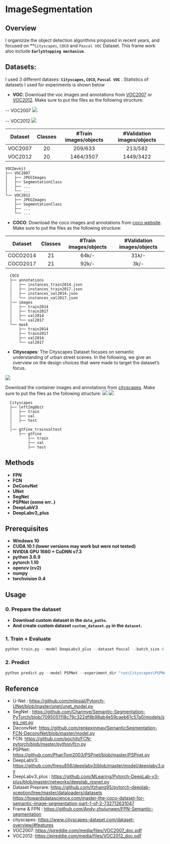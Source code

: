 # ImageSegmentation
## Overview
I organizize the object detection algorithms proposed in recent years, and focused on **`Cityscapes`, `COCO` and `Pascal VOC` Dataset.
This frame work also include **`EarlyStopping mechanism`**.


## Datasets:

I used 3 different datases: **`Cityscapes`, `COCO`, `Pascal VOC`** . Statistics of datasets I used for experiments is shown below

- **VOC**:
  Download the voc images and annotations from [VOC2007](http://host.robots.ox.ac.uk/pascal/VOC/voc2007) or [VOC2012](http://host.robots.ox.ac.uk/pascal/VOC/voc2012). Make sure to put the files as the following structure:

-- VOC2007
![](https://i.imgur.com/wncA2wC.png)

-- VOC2012
![](https://i.imgur.com/v3AQelB.png)

  
  
| Dataset                | Classes | #Train images/objects | #Validation images/objects |
|------------------------|:---------:|:-----------------------:|:----------------------------:|
| VOC2007                |    20   |      209/633       |          213/582        |
| VOC2012                |    20   |      1464/3507     |         1449/3422       |

  ```
  VOCDevkit
  ├── VOC2007
  │   ├── JPEGImages  
  │   ├── SegmentationClass
  │   ├── ...
  │   └── ...
  └── VOC2012
      ├── JPEGImages  
      ├── SegmentationClass
      ├── ...
      └── ...
  ```
  
- **COCO**:
  Download the coco images and annotations from [coco website](http://cocodataset.org/#download). Make sure to put the files as the following structure:

| Dataset                | Classes | #Train images/objects | #Validation images/objects |
|------------------------|:---------:|:-----------------------:|:----------------------------:|
| COCO2014               |    21   |         64k/-         |            31k/-           |
| COCO2017               |    21   |         92k/-        |             3k/-           |
```
  COCO
  ├── annotations
  │   ├── instances_train2014.json
  │   ├── instances_train2017.json
  │   ├── instances_val2014.json
  │   └── instances_val2017.json
  │── images
  │   ├── train2014
  │   ├── train2017
  │   ├── val2014
  │   └── val2017
  └── mask
      ├── train2014
      ├── train2017
      ├── val2014
      └── val2017
```

- **Cityscapes**:
The Cityscapes Dataset focuses on semantic understanding of urban street scenes. In the following, we give an overview on the design choices that were made to target the dataset’s focus.

![](https://i.imgur.com/Dgi4K9S.png)



  Download the container images and annotations from [cityscapes](https://www.cityscapes-dataset.com/downloads/). Make sure to put the files as the following structure:
 ![](https://i.imgur.com/rRJSIYQ.png)
![](https://i.imgur.com/L3bVJFM.png)  

```
  Cityscapes
  ├── leftImg8bit
  │   ├── train
  │   ├── val
  │   ├── test  
  │     
  │── gtFine_trainvaltest
      ├── gtFine
          ├── train
          ├── val
          ├── test 
```



## Methods
- **FPN**
- **FCN**
- **DeConvNet**
- **UNet**
- **SegNet**
- **PSPNet (some err..)**
- **DeepLabV3**
- **DeepLabv3_plus**

## Prerequisites
* **Windows 10**
* **CUDA 10.1 (lower versions may work but were not tested)**
* **NVIDIA GPU 1660 + CuDNN v7.3**
* **python 3.6.9**
* **pytorch 1.10**
* **opencv (cv2)**
* **numpy**
* **torchvision 0.4**

## Usage
### 0. Prepare the dataset
* **Download custom dataset in the  `data_paths`.** 
* **And create custom dataset `custom_dataset.py` in the `dataset`.**

### 1. Train + Evaluate
```python
python train.py --model DeepLabv3_plus --dataset Pascal --batch_size 4 --n_gpu 1
```

### 2. Predict
```python
python predict.py --model PSPNet --experiment_dir "run\Cityscapes\PSPNet\experiment_10"
```

## Reference
- U-Net :  https://github.com/milesial/Pytorch-UNet/blob/master/unet/unet_model.py
- SegNet : https://github.com/Charmve/Semantic-Segmentation-PyTorch/blob/7095051118c79c322df8b98ab4e59caeb61c57a0/models/seg_net.py
- DeconvNet:   https://github.com/renkexinmay/SemanticSegmentation-FCN-DeconvNet/blob/master/model.py
- FCN: https://github.com/pochih/FCN-pytorch/blob/master/python/fcn.py
- PSPNet: https://github.com/PhanTom2003/PSPnet/blob/master/PSPnet.py
- DeepLabV3: https://github.com/fregu856/deeplabv3/blob/master/model/deeplabv3.py
- DeepLabv3_plus : https://github.com/MLearing/Pytorch-DeepLab-v3-plus/blob/master/networks/deeplab_resnet.py
- Dataset Preprare: https://github.com/jfzhang95/pytorch-deeplab-xception/tree/master/dataloaders/datasets
https://towardsdatascience.com/master-the-coco-dataset-for-semantic-image-segmentation-part-1-of-2-732712631047
- Frame & FPN : https://github.com/Andy-zhujunwen/FPN-Semantic-segmentation
- cityscapes: https://www.cityscapes-dataset.com/dataset-overview/#features
- VOC2007: https://pjreddie.com/media/files/VOC2007_doc.pdf
- VOC2012: https://pjreddie.com/media/files/VOC2012_doc.pdf
